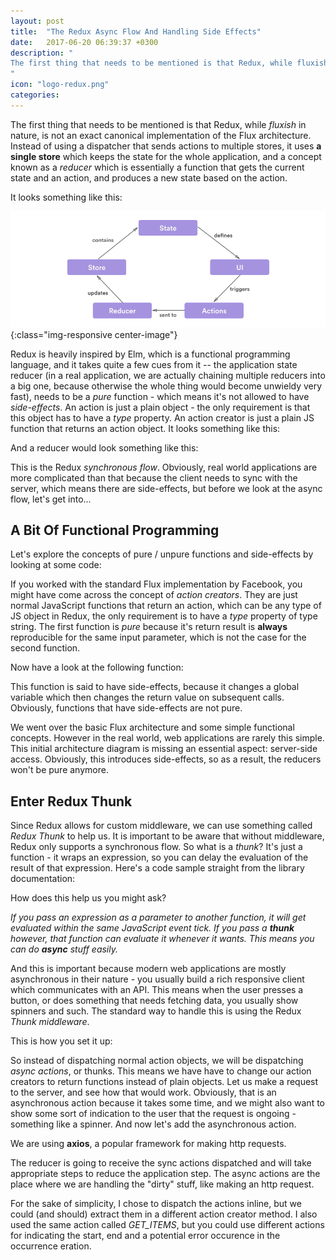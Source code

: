 ```yaml
---
layout: post
title:  "The Redux Async Flow And Handling Side Effects"
date:   2017-06-20 06:39:37 +0300
description: "
The first thing that needs to be mentioned is that Redux, while fluxish in nature, is not an exact canonical implementation of the Flux architecture. Instead of using a dispatcher that sends actions to multiple stores, it uses a single store which keeps the state for the whole application, and a concept known as a reducer which is essentially a function that gets the current state and an action, and produces a new state based on the action...
"
icon: "logo-redux.png"
categories:
---
```


The first thing that needs to be mentioned is that Redux, while *fluxish* in nature, is not an exact canonical implementation of the Flux architecture. Instead of using a dispatcher that sends actions to multiple stores, it uses **a single store** which keeps the state for the whole application, and a concept known as a *reducer* which is essentially a function that gets the current state and an action, and produces a new state based on the action. 

It looks something like this:

![image-title-here](/images/redux.png){:class="img-responsive center-image"}

Redux is heavily inspired by Elm, which is a functional programming language, and it takes quite a few cues from it -- the application 
state reducer (in a real application, we are actually chaining multiple reducers into a big one, because otherwise the whole thing would become
unwieldy very fast), needs to be a *pure* function - which means it's not allowed to have *side-effects*. An action is just a plain object - the only requirement is that this object has to have a *type* property. An action creator is just a plain JS function that returns an action object. It looks something like this:

<script src="https://gist.github.com/toaderflorin/dbd3ad78285ecd7decfec8cd88877eb3.js"></script>

And a reducer would look something like this:

<script src="https://gist.github.com/toaderflorin/7c5ad3feedd8d6047cf29fb27efa9782.js"></script>

This is the Redux *synchronous flow*. Obviously, real world applications are more complicated than that because the client needs to sync with 
the server, which means there are side-effects, but before we look at the async flow, let's get into...  

## A Bit Of Functional Programming

Let's explore the concepts of pure / unpure functions and side-effects by looking at some code:

<script src="https://gist.github.com/toaderflorin/867f25d45b36c65b8b409e3eca851091.js"></script>

If you worked with the standard Flux implementation by Facebook, you might have come across the concept of *action creators*. They are just normal JavaScript functions that return an action, which can be any type of JS object in Redux, the only requirement is to have a *type* property of type string. The first function is *pure* because it's return result is **always** reproducible for the same input parameter, which is not the case for the second function. 

Now have a look at the following function:

<script src="https://gist.github.com/toaderflorin/96c280e5330d84851f103710ed381524.js"></script>

This function is said to have side-effects, because it changes a global variable which then changes the return value on subsequent
calls. Obviously, functions that have side-effects are not pure. 

We went over the basic Flux architecture and some simple functional concepts. However in the real world, web applications are rarely this simple. 
This initial architecture diagram is missing an essential aspect: server-side access. Obviously, this introduces side-effects, so as a result, the reducers 
won't be pure anymore.

## Enter Redux Thunk

Since Redux allows for custom middleware, we can use something called *Redux Thunk* to help us. It is important to be aware that without
middleware, Redux only supports a synchronous flow. So what is a *thunk*? It's just a function - it wraps an expression, so you can delay 
the evaluation of the result of that expression. Here's a code sample straight from the library documentation:

<script src="https://gist.github.com/toaderflorin/7961dfce75a8d1748b4192e3d16ed611.js"></script>

How does this help us you might ask?

*If you pass an expression as a parameter to another function, it will get evaluated within the same JavaScript event tick. If you pass a **thunk** 
however, that function can evaluate it whenever it wants. This means you can do **async** stuff easily.* 

And this is important because modern web applications are mostly asynchronous in their nature - you usually build a rich responsive client which communicates with an API. This means when the user presses a button, or does something that needs fetching data, you usually show spinners and such. The standard way to handle this is using the Redux *Thunk middleware*.

This is how you set it up:

<script src="https://gist.github.com/toaderflorin/b4754731b7a7ed4967cc7fcbb0fb3d9e.js"></script>

So instead of dispatching normal action objects, we will be dispatching *async actions*, or thunks. This means we have have to change our action creators to return functions instead of plain objects. Let us make a request to the server, and see how that would work. Obviously, that is an asynchronous action because it takes some time, and we might also want to show some sort of indication to the user that the request is ongoing - something like a spinner. And now let's add the asynchronous action. 

We are using **axios**, a popular framework for making http requests.

<script src="https://gist.github.com/toaderflorin/4519a92c396ee2bb912bece07983a2cc.js"></script>

The reducer is going to receive the sync actions dispatched and will take appropriate steps to reduce the application step. The async actions are the place where we are handling the "dirty" stuff, like making an http request.

For the sake of simplicity, I chose to dispatch the actions inline, but we could (and should) extract them in a different action creator method. I also used the same action called *GET_ITEMS*, but you could use different actions for indicating the start, end and a potential error occurence in the occurrence eration.